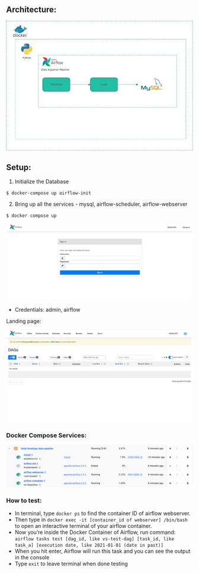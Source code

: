 ## Architecture:
![archi.jpeg](resources/architecutre.jpeg)


## Setup:

1. Initialize the Database
```
$ docker-compose up airflow-init
```

2. Bring up all the services - mysql, airflow-scheduler, airflow-webserver
```commandline
$ docker compose up
```
![img.png](resources/img.png)

- Credentials:
    admin, airflow

Landing page:

![img_1.png](resources/img_1.png)


### Docker Compose Services:
![img.png](resources/compose.png)

### How to test:

- In terminal, type `docker ps` to find the container ID of airflow webserver.
- Then type in `docker exec -it [container_id of webserver] /bin/bash` to open an interactive terminal of your airflow container.
- Now you’re inside the Docker Container of Airflow, run command: 
  `airflow tasks test [dag_id, like vs-test-dag] [task_id, like task_a] [execution date, like 2021-01-01 (date in past)]`
- When you hit enter, Airflow will run this task and you can see the output in the console 
- Type `exit` to leave terminal when done testing 